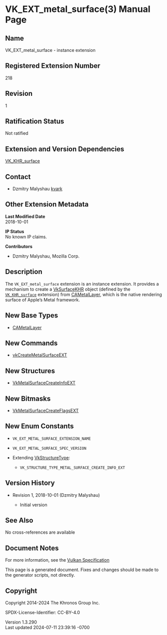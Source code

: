 # VK_EXT_metal_surface(3) Manual Page

## Name

VK_EXT_metal_surface - instance extension



## <a href="#_registered_extension_number" class="anchor"></a>Registered Extension Number

218

## <a href="#_revision" class="anchor"></a>Revision

1

## <a href="#_ratification_status" class="anchor"></a>Ratification Status

Not ratified

## <a href="#_extension_and_version_dependencies" class="anchor"></a>Extension and Version Dependencies

[VK_KHR_surface](https://registry.khronos.org/vulkan/specs/1.3-extensions/man/html/VK_KHR_surface.html)  

## <a href="#_contact" class="anchor"></a>Contact

- Dzmitry Malyshau <a
  href="https://github.com/KhronosGroup/Vulkan-Docs/issues/new?body=%5BVK_EXT_metal_surface%5D%20@kvark%0A*Here%20describe%20the%20issue%20or%20question%20you%20have%20about%20the%20VK_EXT_metal_surface%20extension*"
  target="_blank" rel="nofollow noopener"><em></em>kvark</a>

## <a href="#_other_extension_metadata" class="anchor"></a>Other Extension Metadata

**Last Modified Date**  
2018-10-01

**IP Status**  
No known IP claims.

**Contributors**  
- Dzmitry Malyshau, Mozilla Corp.

## <a href="#_description" class="anchor"></a>Description

The `VK_EXT_metal_surface` extension is an instance extension. It
provides a mechanism to create a [VkSurfaceKHR](https://registry.khronos.org/vulkan/specs/1.3-extensions/man/html/VkSurfaceKHR.html)
object (defined by the [`VK_KHR_surface`](https://registry.khronos.org/vulkan/specs/1.3-extensions/man/html/VK_KHR_surface.html)
extension) from [CAMetalLayer](https://registry.khronos.org/vulkan/specs/1.3-extensions/man/html/CAMetalLayer.html), which is the native
rendering surface of Apple’s Metal framework.

## <a href="#_new_base_types" class="anchor"></a>New Base Types

- [CAMetalLayer](https://registry.khronos.org/vulkan/specs/1.3-extensions/man/html/CAMetalLayer.html)

## <a href="#_new_commands" class="anchor"></a>New Commands

- [vkCreateMetalSurfaceEXT](https://registry.khronos.org/vulkan/specs/1.3-extensions/man/html/vkCreateMetalSurfaceEXT.html)

## <a href="#_new_structures" class="anchor"></a>New Structures

- [VkMetalSurfaceCreateInfoEXT](https://registry.khronos.org/vulkan/specs/1.3-extensions/man/html/VkMetalSurfaceCreateInfoEXT.html)

## <a href="#_new_bitmasks" class="anchor"></a>New Bitmasks

- [VkMetalSurfaceCreateFlagsEXT](https://registry.khronos.org/vulkan/specs/1.3-extensions/man/html/VkMetalSurfaceCreateFlagsEXT.html)

## <a href="#_new_enum_constants" class="anchor"></a>New Enum Constants

- `VK_EXT_METAL_SURFACE_EXTENSION_NAME`

- `VK_EXT_METAL_SURFACE_SPEC_VERSION`

- Extending [VkStructureType](https://registry.khronos.org/vulkan/specs/1.3-extensions/man/html/VkStructureType.html):

  - `VK_STRUCTURE_TYPE_METAL_SURFACE_CREATE_INFO_EXT`

## <a href="#_version_history" class="anchor"></a>Version History

- Revision 1, 2018-10-01 (Dzmitry Malyshau)

  - Initial version

## <a href="#_see_also" class="anchor"></a>See Also

No cross-references are available

## <a href="#_document_notes" class="anchor"></a>Document Notes

For more information, see the <a
href="https://registry.khronos.org/vulkan/specs/1.3-extensions/html/vkspec.html#VK_EXT_metal_surface"
target="_blank" rel="noopener">Vulkan Specification</a>

This page is a generated document. Fixes and changes should be made to
the generator scripts, not directly.

## <a href="#_copyright" class="anchor"></a>Copyright

Copyright 2014-2024 The Khronos Group Inc.

SPDX-License-Identifier: CC-BY-4.0

Version 1.3.290  
Last updated 2024-07-11 23:39:16 -0700
